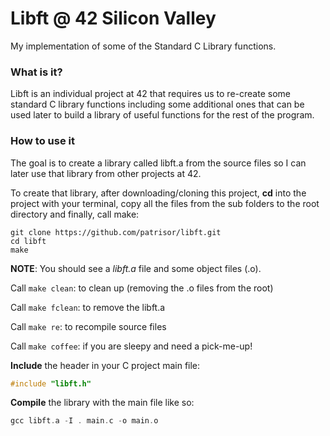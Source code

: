# Libft @ 42 Silicon Valley
My implementation of some of the Standard C Library functions.
### What is it?
Libft is an individual project at 42 that requires us to re-create some standard C library functions including 
some additional ones that can be used later to build a library of useful functions for the rest of the program.
### How to use it
The goal is to create a library called libft.a from the source files so I can later use that library from other projects at 42.

To create that library, after downloading/cloning this project, **cd** into the project with your terminal, copy all the files 
from the sub folders to the root directory and finally, call make:

	git clone https://github.com/patrisor/libft.git
	cd libft
	make

**NOTE**: You should see a *libft.a* file and some object files (.o).

Call `make clean`: to clean up (removing the .o files from the root)

Call `make fclean`: to remove the libft.a 

Call `make re`: to recompile source files

Call `make coffee`: if you are sleepy and need a pick-me-up!

**Include** the header in your C project main file:
```c
#include "libft.h"
```

**Compile** the library with the main file like so:
```c
gcc libft.a -I . main.c -o main.o
```
